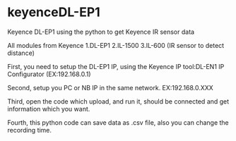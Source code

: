 # keyenceDL-EP1
Keyence DL-EP1 using the python to get Keyence IR sensor data

All modules from Keyence
1.DL-EP1
2.IL-1500
3.IL-600 (IR sensor to detect distance)

First, you need to setup the DL-EP1 IP, using the Keyence IP tool:DL-EN1 IP Configurator (EX:192.168.0.1)

Second, setup you PC or NB IP in the same network. EX:192.168.0.XXX

Third, open the code which upload, and run it, should be connected and get information which you want.

Fourth, this python code can save data as .csv file, also you can change the recording time.
